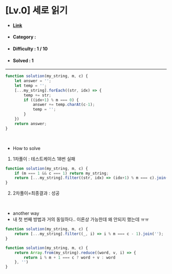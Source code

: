 # [Lv.0] 세로 읽기 
* #### [Link](https://school.programmers.co.kr/learn/courses/30/lessons/181904)
* #### Category : 
* #### Difficulty : 1 / 10  
* #### Solved : 1

<hr />

```js
function solution(my_string, m, c) {
    let answer = '';
    let temp = '';
    [...my_string].forEach((str, idx) => {
        temp += str;
        if ((idx+1) % m === 0) {
            answer += temp.charAt(c-1);
            temp = '';
        }
    })
    return answer;
}
```

<br />

* How to solve
1. 1차풀이 : 테스트케이스 18번 실패 
```js
function solution(my_string, m, c) {
    if (m === 1 && c === 1) return my_string;
    return [...my_string].filter((str, idx) => (idx+1) % m === c).join('');
}
```

2. 2차풀이=최종결과 : 성공 

<br />

* another way
* 내 첫 번째 방법과 거의 동일하다.. 이론상 가능한데 왜 안되지 했는데 ㅠㅠ 
```js
function solution(my_string, m, c) {
    return [...my_string].filter((_, i) => i % m === c - 1).join('');
}
```
```js
function solution(my_string, m, c) {
    return Array.from(my_string).reduce((word, v, i) => {
        return i % m + 1 === c ? word + v : word
    }, '')
}
```